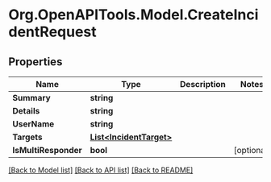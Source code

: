 # Org.OpenAPITools.Model.CreateIncidentRequest
## Properties

Name | Type | Description | Notes
------------ | ------------- | ------------- | -------------
**Summary** | **string** |  | 
**Details** | **string** |  | 
**UserName** | **string** |  | 
**Targets** | [**List&lt;IncidentTarget&gt;**](IncidentTarget.md) |  | 
**IsMultiResponder** | **bool** |  | [optional] 

[[Back to Model list]](../README.md#documentation-for-models) [[Back to API list]](../README.md#documentation-for-api-endpoints) [[Back to README]](../README.md)

